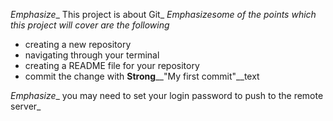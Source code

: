 *Emphasize*_ This project is about Git_
*Emphasize*_some of the points which this project will cover are the following_
* creating a new repository
* navigating through your terminal
* creating a README file for your repository
* commit the change with **Strong**__"My first commit"__text



*Emphasize*_ you may need to set your login password to push to the remote server_